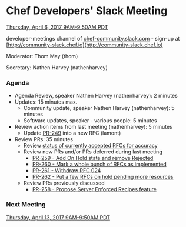 # Chef Developers' Slack Meeting

[Thursday, April 6, 2017 9AM-9:50AM PDT](http://everytimezone.com/#2017-4-6,240,cn3)

developer-meetings channel of [chef-community.slack.com](http://chef-community.slack.com) - sign-up at [http://community-slack.chef.io](http://community-slack.chef.io)

Moderator:  Thom May (thom)

Secretary:  Nathen Harvey (nathenharvey)

### Agenda
* Agenda Review, speaker Nathen Harvey (nathenharvey): 2 minutes
* Updates: 15 minutes max.
  * Community update, speaker Nathen Harvey (nathenharvey): 5 minutes
  * Software updates, speaker - various people: 5 minutes
* Review action items from last meeting (nathenharvey): 5 minutes
  * Update [PR-249](https://github.com/chef/chef-rfc/pull/249) into a new RFC (lamont)
* Review PRs:  35 minutes
  * Review [status of currently accepted RFCs for accuracy](https://chef.github.io/chef-rfc/)
  * Review new PRs and/or PRs deferred during last meeting
    * [PR-259 - Add On Hold state and remove Rejected](https://github.com/chef/chef-rfc/pull/259)
    * [PR-260 - Mark a whole bunch of RFCs as implemented](https://github.com/chef/chef-rfc/pull/260)
    * [PR-261 - Withdraw RFC 024](https://github.com/chef/chef-rfc/pull/261)
    * [PR-262 - Put a few RFCs on hold pending more resources](https://github.com/chef/chef-rfc/pull/262)
  * Review PRs previously discussed
    * [PR-258 - Propose Server Enforced Recipes feature](https://github.com/chef/chef-rfc/pull/258)

### Next Meeting

[Thursday, April 13, 2017 9AM-9:50AM PDT](http://everytimezone.com/#2017-4-13,240,cn3)
